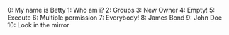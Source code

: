 0: My name is Betty
1: Who am i?
2: Groups
3: New Owner
4: Empty!
5: Execute
6: Multiple permission
7: Everybody!
8: James Bond
9: John Doe
10: Look in the mirror

